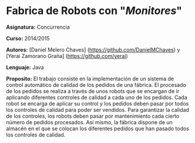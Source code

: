 # Fabrica de Robots con "*Monitores*"

**Asignatura:** Concurrencia

**Curso:** 2014/2015

**Autores:** [Daniel Melero Chaves] (https://github.com/DanielMChaves) y [Yerai Zamorano Graña] (https://github.com/yerai)

**Lenguaje:** Java

**Proposito:** El trabajo consiste en la implementación de un sistema de control automático de calidad de los pedidos de una fábrica. El procesado de los pedidos se realiza a través de unos robots que se encargan de ir aplicando diferentes controles de calidad a cada uno de los pedidos. Cada robot se encarga de aplicar su control y los pedidos deben pasar por todos los controles de calidad para poder ser vendidos. Para garantizar la calidad de los controles, los robots deben pasar por mantenimiento cada cierto número de pedidos procesados. Así mismo, la fábrica dispone de un almacén en el que se colocan los diferentes pedidos que han pasado todos los controles de calidad.

